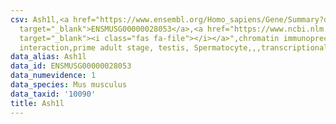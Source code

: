 ```yaml
---
csv: Ash1l,<a href="https://www.ensembl.org/Homo_sapiens/Gene/Summary?db=core;g=ENSMUSG00000028053"
  target="_blank">ENSMUSG00000028053</a>,<a href="https://www.ncbi.nlm.nih.gov/pubmed/25450459"
  target="_blank"><i class="fas fa-file"></i></a>",chromatin immunoprecipitation assay,direct
  interaction,prime adult stage, testis, Spermatocyte,,,transcriptional regulation,
data_alias: Ash1l
data_id: ENSMUSG00000028053
data_numevidence: 1
data_species: Mus musculus
data_taxid: '10090'
title: Ash1l
---
```

